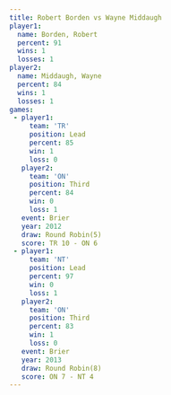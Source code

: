 ```yaml
---
title: Robert Borden vs Wayne Middaugh
player1:               
  name: Borden, Robert 
  percent: 91          
  wins: 1              
  losses: 1            
player2:               
  name: Middaugh, Wayne
  percent: 84          
  wins: 1              
  losses: 1            
games:
 - player1:        
     team: 'TR'    
     position: Lead
     percent: 85   
     win: 1        
     loss: 0       
   player2:         
     team: 'ON'     
     position: Third
     percent: 84    
     win: 0         
     loss: 1        
   event: Brier        
   year: 2012          
   draw: Round Robin(5)
   score: TR 10 - ON 6 
 - player1:        
     team: 'NT'    
     position: Lead
     percent: 97   
     win: 0        
     loss: 1       
   player2:         
     team: 'ON'     
     position: Third
     percent: 83    
     win: 1         
     loss: 0        
   event: Brier        
   year: 2013          
   draw: Round Robin(8)
   score: ON 7 - NT 4  
---
```

